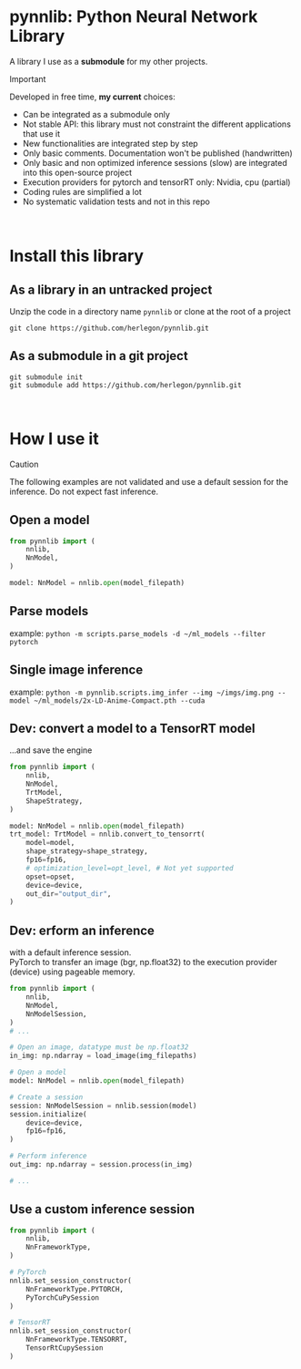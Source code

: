 # pynnlib: Python Neural Network Library

A library I use as a **submodule** for my other projects.


> [!IMPORTANT]
> Developed in free time, **my current** choices:
> - Can be integrated as a submodule only
> - Not stable API: this library must not constraint the different applications that use it
> - New functionalities are integrated step by step
> - Only basic comments. Documentation won't be published (handwritten)
> - Only basic and non optimized inference sessions (slow) are integrated into this open-source project
> - Execution providers for pytorch and tensorRT only: Nvidia, cpu (partial)
> - Coding rules are simplified a lot
> - No systematic validation tests and not in this repo

<br/>

# Install this library

## As a library in an untracked project
Unzip the code in a directory name `pynnlib`
or clone at the root of a project
```
git clone https://github.com/herlegon/pynnlib.git
```
## As a submodule in a git project
```
git submodule init
git submodule add https://github.com/herlegon/pynnlib.git
```

<br/>

# How I use it
> [!CAUTION]
> The following examples are not validated and use a default session for the inference. Do not expect fast inference.


## Open a model

```python
from pynnlib import (
    nnlib,
    NnModel,
)

model: NnModel = nnlib.open(model_filepath)
```

## Parse models
example:
`python -m scripts.parse_models -d ~/ml_models --filter pytorch`


## Single image inference
example:
`python -m pynnlib.scripts.img_infer --img ~/imgs/img.png --model ~/ml_models/2x-LD-Anime-Compact.pth --cuda`



## Dev: convert a model to a TensorRT model
...and save the engine

```python
from pynnlib import (
    nnlib,
    NnModel,
    TrtModel,
    ShapeStrategy,
)

model: NnModel = nnlib.open(model_filepath)
trt_model: TrtModel = nnlib.convert_to_tensorrt(
    model=model,
    shape_strategy=shape_strategy,
    fp16=fp16,
    # optimization_level=opt_level, # Not yet supported
    opset=opset,
    device=device,
    out_dir="output_dir",
)
```

## Dev: erform an inference
with a default inference session.<br/>
PyTorch to transfer an image (bgr, np.float32) to the execution provider (device) using pageable memory.


```python
from pynnlib import (
    nnlib,
    NnModel,
    NnModelSession,
)
# ...

# Open an image, datatype must be np.float32
in_img: np.ndarray = load_image(img_filepaths)

# Open a model
model: NnModel = nnlib.open(model_filepath)

# Create a session
session: NnModelSession = nnlib.session(model)
session.initialize(
    device=device,
    fp16=fp16,
)

# Perform inference
out_img: np.ndarray = session.process(in_img)

# ...

```

## Use a custom inference session

```python
from pynnlib import (
    nnlib,
    NnFrameworkType,
)

# PyTorch
nnlib.set_session_constructor(
    NnFrameworkType.PYTORCH,
    PyTorchCuPySession
)

# TensorRT
nnlib.set_session_constructor(
    NnFrameworkType.TENSORRT,
    TensorRtCupySession
)

```
